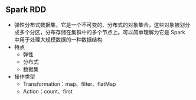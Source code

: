 ## Spark RDD
- 弹性分布式数据集，它是一个不可变的、分布式的对象集合，这些对象被划分成多个分区，分布存储在集群中的多个节点上。可以简单理解为它是 Spark 中用于处理大规模数据的一种数据结构
- 特点
    - 弹性
    - 分布式
    - 数据集
- 操作类型
    - Transformation：map、filter、flatMap
    - Action：count、first